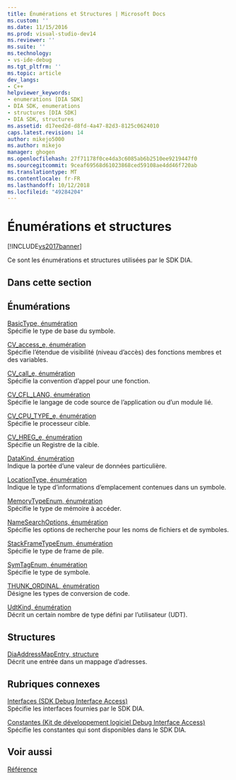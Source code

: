 ```yaml
---
title: Énumérations et Structures | Microsoft Docs
ms.custom: ''
ms.date: 11/15/2016
ms.prod: visual-studio-dev14
ms.reviewer: ''
ms.suite: ''
ms.technology:
- vs-ide-debug
ms.tgt_pltfrm: ''
ms.topic: article
dev_langs:
- C++
helpviewer_keywords:
- enumerations [DIA SDK]
- DIA SDK, enumerations
- structures [DIA SDK]
- DIA SDK, structures
ms.assetid: d17eed2d-d8fd-4a47-82d3-8125c0624010
caps.latest.revision: 14
author: mikejo5000
ms.author: mikejo
manager: ghogen
ms.openlocfilehash: 27f71178f0ce4da3c6085ab6b2510ee9219447f0
ms.sourcegitcommit: 9ceaf69568d61023868ced59108ae4dd46f720ab
ms.translationtype: MT
ms.contentlocale: fr-FR
ms.lasthandoff: 10/12/2018
ms.locfileid: "49284204"
---
```

# <a name="enumerations-and-structures"></a>Énumérations et structures
[!INCLUDE[vs2017banner](../../includes/vs2017banner.md)]

Ce sont les énumérations et structures utilisées par le SDK DIA.  
  
## <a name="in-this-section"></a>Dans cette section  
  
## <a name="enumerations"></a>Énumérations  
 [BasicType, énumération](../../debugger/debug-interface-access/basictype.md)  
 Spécifie le type de base du symbole.  
  
 [CV_access_e, énumération](../../debugger/debug-interface-access/cv-access-e.md)  
 Spécifie l’étendue de visibilité (niveau d’accès) des fonctions membres et des variables.  
  
 [CV_call_e, énumération](../../debugger/debug-interface-access/cv-call-e.md)  
 Spécifie la convention d’appel pour une fonction.  
  
 [CV_CFL_LANG, énumération](../../debugger/debug-interface-access/cv-cfl-lang.md)  
 Spécifie le langage de code source de l’application ou d’un module lié.  
  
 [CV_CPU_TYPE_e, énumération](../../debugger/debug-interface-access/cv-cpu-type-e.md)  
 Spécifie le processeur cible.  
  
 [CV_HREG_e, énumération](../../debugger/debug-interface-access/cv-hreg-e.md)  
 Spécifie un Registre de la cible.  
  
 [DataKind, énumération](../../debugger/debug-interface-access/datakind.md)  
 Indique la portée d’une valeur de données particulière.  
  
 [LocationType, énumération](../../debugger/debug-interface-access/locationtype.md)  
 Indique le type d’informations d’emplacement contenues dans un symbole.  
  
 [MemoryTypeEnum, énumération](../../debugger/debug-interface-access/memorytypeenum.md)  
 Spécifie le type de mémoire à accéder.  
  
 [NameSearchOptions, énumération](../../debugger/debug-interface-access/namesearchoptions.md)  
 Spécifie les options de recherche pour les noms de fichiers et de symboles.  
  
 [StackFrameTypeEnum, énumération](../../debugger/debug-interface-access/stackframetypeenum.md)  
 Spécifie le type de frame de pile.  
  
 [SymTagEnum, énumération](../../debugger/debug-interface-access/symtagenum.md)  
 Spécifie le type de symbole.  
  
 [THUNK_ORDINAL, énumération](../../debugger/debug-interface-access/thunk-ordinal.md)  
 Désigne les types de conversion de code.  
  
 [UdtKind, énumération](../../debugger/debug-interface-access/udtkind.md)  
 Décrit un certain nombre de type défini par l’utilisateur (UDT).  
  
## <a name="structures"></a>Structures  
 [DiaAddressMapEntry, structure](../../debugger/debug-interface-access/diaaddressmapentry.md)  
 Décrit une entrée dans un mappage d’adresses.  
  
## <a name="related-sections"></a>Rubriques connexes  
 [Interfaces (SDK Debug Interface Access)](../../debugger/debug-interface-access/interfaces-debug-interface-access-sdk.md)  
 Spécifie les interfaces fournies par le SDK DIA.  
  
 [Constantes (Kit de développement logiciel Debug Interface Access)](../../debugger/debug-interface-access/constants-debug-interface-access-sdk.md)  
 Spécifie les constantes qui sont disponibles dans le SDK DIA.  
  
## <a name="see-also"></a>Voir aussi  
 [Référence](../../debugger/debug-interface-access/debug-interface-access-sdk-reference.md)



